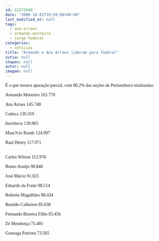 ```yaml
---
id: 12373048
date: "2006-10-01T19:59:00+00:00"
last_modified_at: null
tags:
  - ana-arraes
  - armando-monteiro
  - jorge-federal
categories:
  - noticias
title: "Armando e Ana Arraes lideram para federal"
sutia: null
chapeu: null
autor: null
imagem: null
---
```

<p><P><FONT face=Verdana>É o que mostra apuração parcial, com 80,2% das seções de Pernambuco totalizadas:</FONT></P></p>
<p><P><FONT face=Verdana>Armando Monteiro 165.770</FONT></P></p>
<p><P><FONT face=Verdana>Ana Arraes 145.740</FONT></P></p>
<p><P><FONT face=Verdana>Cadoca 130.319</FONT></P></p>
<p><P><FONT face=Verdana>Inocêncio 130.065</FONT></P></p>
<p><P><FONT face=Verdana>Maur?cio Rands 124.997</FONT></P></p>
<p><P><FONT face=Verdana>Raul Henry 117.971</FONT></P><FONT face=\"Times New Roman\"></p>
<p><P><BR><FONT face=Verdana>Carlos Wilson 112.976</FONT></P></p>
<p><P><FONT face=Verdana>Bruno Araújo 98.848</FONT></P></p>
<p><P><FONT face=Verdana>José Múcio 91.021</FONT></P></p>
<p><P><FONT face=Verdana>Eduardo da Fonte 88.514</FONT></P></p>
<p><P><FONT face=Verdana>Roberto Magalhães 88.434</FONT></P></p>
<p><P><FONT face=Verdana>Renildo Calheiros 85.638</FONT></P></p>
<p><P><FONT face=Verdana>Fernando Bezerra Filho 83.456</FONT></P></p>
<p><P><FONT face=Verdana>Zé Mendonça 75.401</FONT></P></p>
<p><P><FONT face=Verdana>Gonzaga Patriota 73.565</FONT></P></FONT> </p>
